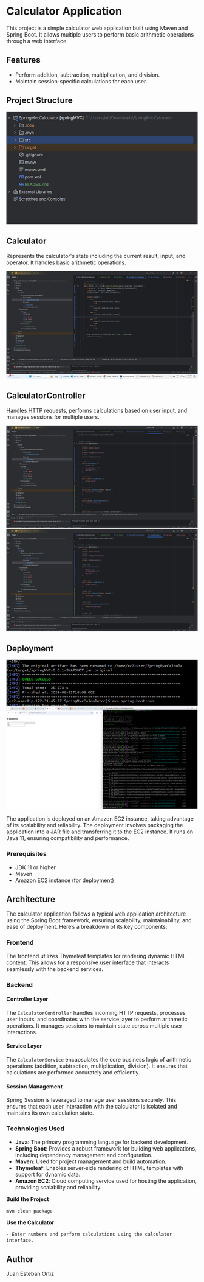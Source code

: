 # Calculator Application

This project is a simple calculator web application built using Maven and Spring Boot. It allows multiple users to perform basic arithmetic operations through a web interface.

## Features

- Perform addition, subtraction, multiplication, and division.
- Maintain session-specific calculations for each user.

## Project Structure

![img_2.png](src%2Fmain%2Fresources%2Fimg%2Fimg_2.png)

## Calculator

Represents the calculator's state including the current result, input, and operator. It handles basic arithmetic operations.

![img_3.png](src%2Fmain%2Fresources%2Fimg%2Fimg_3.png)

## CalculatorController

Handles HTTP requests, performs calculations based on user input, and manages sessions for multiple users.

![img_4.png](src%2Fmain%2Fresources%2Fimg%2Fimg_4.png)![img.png](src/main/resources/img/img6.png)

## Deployment

![img_2.png](src/main/resources/img/img_25.png)
![img_1.png](src/main/resources/img/img_15.png)

The application is deployed on an Amazon EC2 instance, taking advantage of its scalability 
and reliability. The deployment involves packaging the application into a JAR file and transferring it to the EC2 instance. It runs on Java 11, ensuring compatibility and performance.

### Prerequisites

- JDK 11 or higher
- Maven
- Amazon EC2 instance (for deployment)


## Architecture

The calculator application follows a typical web application architecture using the Spring Boot framework, ensuring scalability, maintainability, and ease of deployment. Here’s a breakdown of its key components:

### Frontend
The frontend utilizes Thymeleaf templates for rendering dynamic HTML content. This allows for a responsive user interface that interacts seamlessly with the backend services.

### Backend

#### Controller Layer
The `CalculatorController` handles incoming HTTP requests, processes user inputs, and coordinates with the service layer to perform arithmetic operations. It manages sessions to maintain state across multiple user interactions.

#### Service Layer
The `CalculatorService` encapsulates the core business logic of arithmetic operations (addition, subtraction, multiplication, division). It ensures that calculations are performed accurately and efficiently.

#### Session Management
Spring Session is leveraged to manage user sessions securely. This ensures that each user interaction with the calculator is isolated and maintains its own calculation state.

### Technologies Used
- **Java**: The primary programming language for backend development.
- **Spring Boot**: Provides a robust framework for building web applications, including dependency management and configuration.
- **Maven**: Used for project management and build automation.
- **Thymeleaf**: Enables server-side rendering of HTML templates with support for dynamic data.
- **Amazon EC2**: Cloud computing service used for hosting the application, providing scalability and reliability.


**Build the Project**

   ```bash
   mvn clean package
   ```

**Use the Calculator**

    - Enter numbers and perform calculations using the calculator interface.


## Author

Juan Esteban Ortiz






